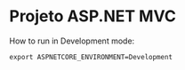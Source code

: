 # Projeto ASP.NET MVC

How to run in Development mode:

    export ASPNETCORE_ENVIRONMENT=Development